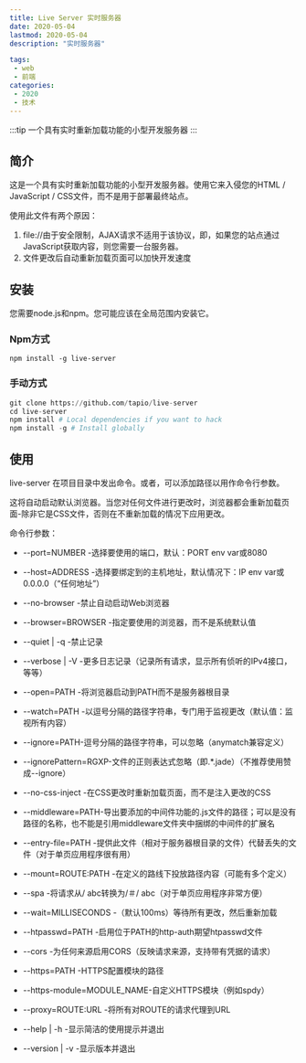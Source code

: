 ```yaml
---
title: Live Server 实时服务器
date: 2020-05-04
lastmod: 2020-05-04
description: "实时服务器"

tags:
 - web
 - 前端
categories: 
 - 2020
 - 技术
---
```



:::tip
一个具有实时重新加载功能的小型开发服务器
:::

<!-- more -->

 ## 简介
这是一个具有实时重新加载功能的小型开发服务器。使用它来入侵您的HTML / JavaScript / CSS文件，而不是用于部署最终站点。

使用此文件有两个原因：

1. file://由于安全限制，AJAX请求不适用于该协议，即，如果您的站点通过JavaScript获取内容，则您需要一台服务器。
2. 文件更改后自动重新加载页面可以加快开发速度

## 安装
您需要node.js和npm。您可能应该在全局范围内安装它。

### Npm方式
`npm install -g live-server`

### 手动方式
``` py
git clone https://github.com/tapio/live-server
cd live-server
npm install # Local dependencies if you want to hack
npm install -g # Install globally
```

## 使用
live-server 在项目目录中发出命令。或者，可以添加路径以用作命令行参数。

这将自动启动默认浏览器。当您对任何文件进行更改时，浏览器都会重新加载页面-除非它是CSS文件，否则在不重新加载的情况下应用更改。

命令行参数：

* --port=NUMBER -选择要使用的端口，默认：PORT env var或8080

* --host=ADDRESS -选择要绑定到的主机地址，默认情况下：IP env var或0.0.0.0（“任何地址”）

* --no-browser -禁止自动启动Web浏览器

* --browser=BROWSER -指定要使用的浏览器，而不是系统默认值

* --quiet | -q -禁止记录

* --verbose | -V -更多日志记录（记录所有请求，显示所有侦听的IPv4接口，等等）

* --open=PATH -将浏览器启动到PATH而不是服务器根目录

* --watch=PATH -以逗号分隔的路径字符串，专门用于监视更改（默认值：监视所有内容）

* --ignore=PATH-逗号分隔的路径字符串，可以忽略（anymatch兼容定义）

* --ignorePattern=RGXP-文件的正则表达式忽略（即.*\.jade）（不推荐使用赞成--ignore）

* --no-css-inject -在CSS更改时重新加载页面，而不是注入更改的CSS

* --middleware=PATH-导出要添加的中间件功能的.js文件的路径；可以是没有路径的名称，也不能是引用middleware文件夹中捆绑的中间件的扩展名

* --entry-file=PATH -提供此文件（相对于服务器根目录的文件）代替丢失的文件（对于单页应用程序很有用）

* --mount=ROUTE:PATH -在定义的路线下投放路径内容（可能有多个定义）

* --spa -将请求从/ abc转换为/＃/ abc（对于单页应用程序非常方便）

* --wait=MILLISECONDS -（默认100ms）等待所有更改，然后重新加载

* --htpasswd=PATH -启用位于PATH的http-auth期望htpasswd文件

* --cors -为任何来源启用CORS（反映请求来源，支持带有凭据的请求）

* --https=PATH -HTTPS配置模块的路径

* --https-module=MODULE_NAME-自定义HTTPS模块（例如spdy）

* --proxy=ROUTE:URL -将所有对ROUTE的请求代理到URL

* --help | -h -显示简洁的使用提示并退出

* --version | -v -显示版本并退出